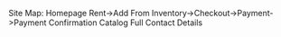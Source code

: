
Site Map:
Homepage
Rent->Add From Inventory->Checkout->Payment->Payment Confirmation
Catalog
Full Contact Details
